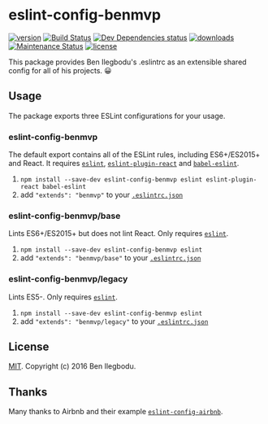 # eslint-config-benmvp

[![version](https://img.shields.io/npm/v/eslint-config-benmvp.svg?style=flat-square)](http://npm.im/eslint-config-benmvp)
[![Build Status](https://travis-ci.org/benmvp/eslint-config-benmvp.svg?branch=master)](https://travis-ci.org/benmvp/eslint-config-benmvp)
[![Dev Dependencies status](https://img.shields.io/david/dev/benmvp/eslint-config-benmvp.svg?style=flat-square)](https://david-dm.org/benmvp/eslint-config-benmvp#info=devDependencies)
[![downloads](https://img.shields.io/npm/dt/eslint-config-benmvp.svg?style=flat-square)](http://npm-stat.com/charts.html?package=eslint-config-benmvp&from=2016-03-27)
[![Maintenance Status](https://img.shields.io/badge/status-maintained-brightgreen.svg)](https://github.com/benmvp/eslint-config-benmvp/pulse)
[![license](https://img.shields.io/npm/l/eslint-config-benmvp.svg?style=flat-square)](http://spdx.org/licenses/MIT)

This package provides Ben Ilegbodu's .eslintrc as an extensible shared config for all of his projects. 😀

## Usage

The package exports three ESLint configurations for your usage.

### eslint-config-benmvp

The default export contains all of the ESLint rules, including ES6+/ES2015+
and React. It requires [`eslint`](https://github.com/eslint/eslint), [`eslint-plugin-react`](https://github.com/yannickcr/eslint-plugin-react) and [`babel-eslint`](https://github.com/babel/babel-eslint).

1. `npm install --save-dev eslint-config-benmvp eslint eslint-plugin-react babel-eslint`
2. add `"extends": "benmvp"` to your [`.eslintrc.json`](http://eslint.org/docs/user-guide/configuring#extending-configuration-files)

### eslint-config-benmvp/base

Lints ES6+/ES2015+ but does not lint React. Only requires [`eslint`](https://github.com/eslint/eslint).

1. `npm install --save-dev eslint-config-benmvp eslint`
2. add `"extends": "benmvp/base"` to your [`.eslintrc.json`](http://eslint.org/docs/user-guide/configuring#extending-configuration-files)

### eslint-config-benmvp/legacy

Lints ES5-. Only requires [`eslint`](https://github.com/eslint/eslint).

1. `npm install --save-dev eslint-config-benmvp eslint`
2. add `"extends": "benmvp/legacy"` to your [`.eslintrc.json`](http://eslint.org/docs/user-guide/configuring#extending-configuration-files)

## License

[MIT](LICENSE). Copyright (c) 2016 Ben Ilegbodu.

## Thanks

Many thanks to Airbnb and their example [`eslint-config-airbnb`](https://github.com/airbnb/javascript/tree/master/packages/eslint-config-airbnb).
